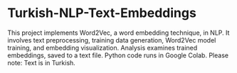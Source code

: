 # Turkish-NLP-Text-Embeddings
This project implements Word2Vec, a word embedding technique, in NLP. It involves text preprocessing, training data generation, Word2Vec model training, and embedding visualization. Analysis examines trained embeddings, saved to a text file. Python code runs in Google Colab.  Please note: Text is in Turkish.
